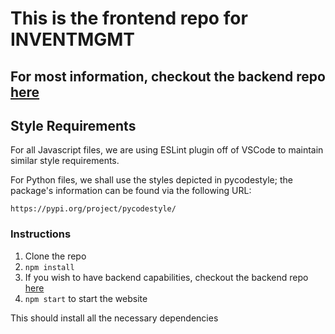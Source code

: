 <h1>This is the frontend repo for INVENTMGMT</h1>
<h2>For most information, checkout the backend repo <a href="https://github.com/INVENTMGMT/backend">here</a></h2>
<h2>Style Requirements</h2>
<p>

For all Javascript files, we are using ESLint plugin off of VSCode to maintain similar style requirements.

For Python files, we shall use the styles depicted in pycodestyle; the package's information can be found via the following URL:

    https://pypi.org/project/pycodestyle/

</p>
<h3>Instructions</h3>

<ol>
<li>Clone the repo</li>
<li><code>npm install</code></li>
<li>If you wish to have backend capabilities, checkout the backend repo <a href="https://github.com/INVENTMGMT/backend">here</a></li>
<li><code>npm start</code> to start the website</li>
</ol>
<p>This should install all the necessary dependencies</p>

